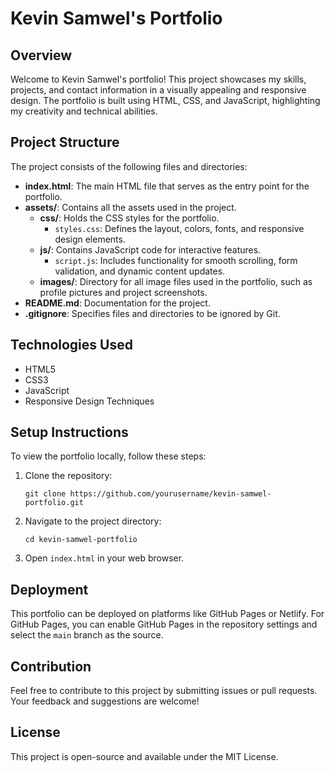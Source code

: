 # Kevin Samwel's Portfolio

## Overview
Welcome to Kevin Samwel's portfolio! This project showcases my skills, projects, and contact information in a visually appealing and responsive design. The portfolio is built using HTML, CSS, and JavaScript, highlighting my creativity and technical abilities.

## Project Structure
The project consists of the following files and directories:

- **index.html**: The main HTML file that serves as the entry point for the portfolio.
- **assets/**: Contains all the assets used in the project.
  - **css/**: Holds the CSS styles for the portfolio.
    - `styles.css`: Defines the layout, colors, fonts, and responsive design elements.
  - **js/**: Contains JavaScript code for interactive features.
    - `script.js`: Includes functionality for smooth scrolling, form validation, and dynamic content updates.
  - **images/**: Directory for all image files used in the portfolio, such as profile pictures and project screenshots.
- **README.md**: Documentation for the project.
- **.gitignore**: Specifies files and directories to be ignored by Git.

## Technologies Used
- HTML5
- CSS3
- JavaScript
- Responsive Design Techniques

## Setup Instructions
To view the portfolio locally, follow these steps:

1. Clone the repository:
   ```
   git clone https://github.com/yourusername/kevin-samwel-portfolio.git
   ```
2. Navigate to the project directory:
   ```
   cd kevin-samwel-portfolio
   ```
3. Open `index.html` in your web browser.

## Deployment
This portfolio can be deployed on platforms like GitHub Pages or Netlify. For GitHub Pages, you can enable GitHub Pages in the repository settings and select the `main` branch as the source.

## Contribution
Feel free to contribute to this project by submitting issues or pull requests. Your feedback and suggestions are welcome!

## License
This project is open-source and available under the MIT License.